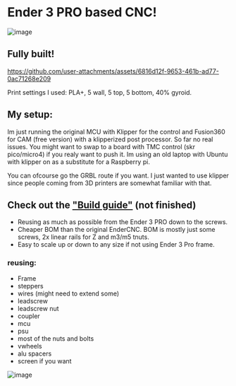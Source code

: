 # Ender 3 PRO based CNC!
![image](https://github.com/user-attachments/assets/df2746be-0fd8-4aa2-b609-81031dc4cfa2)

## Fully built!
https://github.com/user-attachments/assets/6816d12f-9653-461b-ad77-0ac71268e209

Print settings I used: PLA+, 5 wall, 5 top, 5 bottom, 40% gyroid.

## My setup:

Im just running the original MCU with Klipper for the control and Fusion360 for CAM (free version) with a klipperized post processor. So far no real issues. You might want to swap to a board with TMC control (skr pico/micro4) if you realy want to push it.  Im using an old laptop with Ubuntu with klipper on as a substitute for a Raspberry pi. 

You can ofcourse go the GRBL route if you want. I just wanted to use klipper since people coming from 3D printers are somewhat familiar with that.

 

## Check out the ["Build guide"](https://github.com/Futtawuh/EnderCNCs/blob/main/Ender3CNC/Manual.md) (not finished) 

- Reusing as much as possible from the Ender 3 PRO down to the screws.
- Cheaper BOM than the original EnderCNC. BOM is mostly just some screws, 2x linear rails for Z and m3/m5 tnuts.
- Easy to scale up or down to any size if not using Ender 3 Pro frame. 

### reusing:
* Frame
* steppers
* wires (might need to extend some)
* leadscrew
* leadscrew nut
* coupler
* mcu
* psu
* most of the nuts and bolts
* vwheels
* alu spacers
* screen if you want

![image](https://github.com/user-attachments/assets/43854a83-0945-4e80-aa53-9ccf8a7e4b0b)




